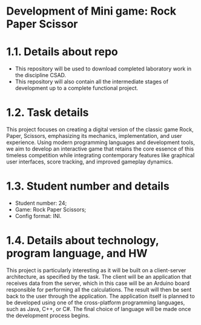 # Development of Mini game: Rock Paper Scissor
# 1.1. Details about repo
- This repository will be used to download completed laboratory work in the discipline CSAD.
- This repository will also contain all the intermediate stages of development up to a complete functional project.
# 1.2. Task details
This project focuses on creating a digital version of the classic game Rock, Paper, Scissors, emphasizing its mechanics, implementation, and user experience. Using modern programming languages and development tools, we aim to develop an interactive game that retains the core essence of this timeless competition while integrating contemporary features like graphical user interfaces, score tracking, and improved gameplay dynamics.
# 1.3. Student number and details
- Student number: 24;
- Game: Rock Paper Scissors;
- Config format: INI.
# 1.4. Details about technology, program language, and HW
This project is particularly interesting as it will be built on a client-server architecture, as specified by the task. The client will be an application that receives data from the server, which in this case will be an Arduino board responsible for performing all the calculations. The result will then be sent back to the user through the application. The application itself is planned to be developed using one of the cross-platform programming languages, such as Java, C++, or C#. The final choice of language will be made once the development process begins.